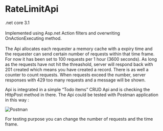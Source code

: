 # RateLimitApi

.net core 3.1 <br />
<br />
Implemented using Asp.net Action filters and overwriting OnActionExecuting method.<br />
<br />
The Api allocates each requester a memory cache with a expiry time and the requester can send certain number of requests within that time frame. <br />
For now it has been set to 100 requests per 1 hour (3600 seconds). 
As long as the requests have not hit the threashold, server will respond back with 201 created which means you have created a record.
There is as well a counter to count requests. When requests exceed the number, server responses with 429 too many requests and a message will be shown.

Api is integrated in a simple “Todo items” CRUD Api and is checking the HttpPost method in there.
The Api could be tested with Postman application in this way :

 ![Postman](https://user-images.githubusercontent.com/59807156/74812818-434b9900-5348-11ea-9273-1b1d034c0b6c.jpg)
 
For testing purpose you can change the number of requests and the time frame.
